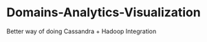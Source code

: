 Domains-Analytics-Visualization
===============================

Better way of doing Cassandra + Hadoop Integration
